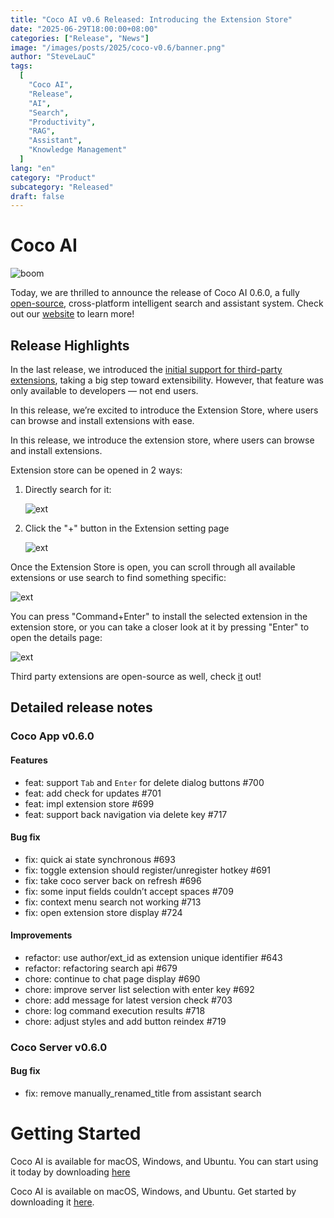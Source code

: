 ```yaml
---
title: "Coco AI v0.6 Released: Introducing the Extension Store"
date: "2025-06-29T18:00:00+08:00"
categories: ["Release", "News"]
image: "/images/posts/2025/coco-v0.6/banner.png"
author: "SteveLauC"
tags:
  [
    "Coco AI",
    "Release",
    "AI",
    "Search",
    "Productivity",
    "RAG",
    "Assistant",
    "Knowledge Management"
  ]
lang: "en"
category: "Product"
subcategory: "Released"
draft: false
---
```


# Coco AI

![boom](/images/posts/2025/coco-v0.6/coco_0_6_0_release.png)

Today, we are thrilled to announce the release of Coco AI 0.6.0, a fully 
[open-source][app-github], cross-platform intelligent search and assistant system. 
Check out our [website] to learn more!

## Release Highlights

In the last release, we introduced the [initial support for third-party extensions][pr572], 
taking a big step toward extensibility.  However, that feature was only available 
to developers — not end users.

In this release, we’re excited to introduce the Extension Store, where users can 
browse and install extensions with ease.

In this release, we introduce the extension store, where users can browse 
and install extensions.

Extension store can be opened in 2 ways:

1. Directly search for it:

   ![ext](/images/posts/2025/coco-v0.6/extension_store_search_result.png)

2. Click the "+" button in the Extension setting page

   ![ext](/images/posts/2025/coco-v0.6/extension_setting_panel.png)

Once the Extension Store is open, you can scroll through all available extensions 
or use search to find something specific:

![ext](/images/posts/2025/coco-v0.6/extension_store.png)

You can press "Command+Enter" to install the selected extension in the extension 
store, or you can take a closer look at it by pressing "Enter" to open the details
page:

![ext](/images/posts/2025/coco-v0.6/extension_store_detail_page.png)

Third party extensions are open-source as well, check [it][extension-source] out!

## Detailed release notes

### Coco App v0.6.0

#### Features

- feat: support `Tab` and `Enter` for delete dialog buttons #700
- feat: add check for updates #701
- feat: impl extension store #699
- feat: support back navigation via delete key #717

#### Bug fix

- fix: quick ai state synchronous #693
- fix: toggle extension should register/unregister hotkey #691
- fix: take coco server back on refresh #696
- fix: some input fields couldn’t accept spaces #709
- fix: context menu search not working #713
- fix: open extension store display #724

#### Improvements

- refactor: use author/ext_id as extension unique identifier #643
- refactor: refactoring search api #679
- chore: continue to chat page display #690
- chore: improve server list selection with enter key #692
- chore: add message for latest version check #703
- chore: log command execution results #718
- chore: adjust styles and add button reindex #719

### Coco Server v0.6.0

#### Bug fix

- fix: remove manually_renamed_title from assistant search

# Getting Started

Coco AI is available for macOS, Windows, and Ubuntu. You can start using it today 
by downloading [here](https://coco.rs/download)

Coco AI is available on macOS, Windows, and Ubuntu. Get started by downloading it [here][download].


[app-github]: https://github.com/infinilabs/coco-app
[website]: https://coco.rs/
[extension-source]: https://github.com/infinilabs/coco-extensions
[pr572]: https://github.com/infinilabs/coco-app/pull/572
[download]: https://coco.rs/download